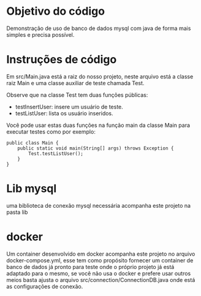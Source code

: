 # Objetivo do código

Demonstração de uso de banco de dados mysql com java de forma mais simples e precisa possível.

# Instruções de código

Em src/Main.java está a raiz do nosso projeto, neste arquivo está a classe raiz Main e uma classe auxiliar de teste chamada Test.

Observe que na classe Test tem duas funções públicas:

- testInsertUser: insere um usuário de teste.
- testListUser: lista os usuário inseridos.

Você pode usar estas duas funções na função main da classe Main para executar testes como por exemplo:

```
public class Main {
    public static void main(String[] args) throws Exception {
        Test.testListUser();
    }
}
```

# Lib mysql

uma biblioteca de conexão mysql necessária acompanha este projeto na pasta lib

# docker

Um container desenvolvido em docker acompanha este projeto no arquivo docker-compose.yml, esse tem como propósito fornecer um container de banco de dados já
pronto para teste onde o próprio projeto já está adaptado para o mesmo, se você não usa o docker e prefere usar outros meios
basta ajusta o arquivo src/connection/ConnectionDB.java onde está as configurações de conexão.